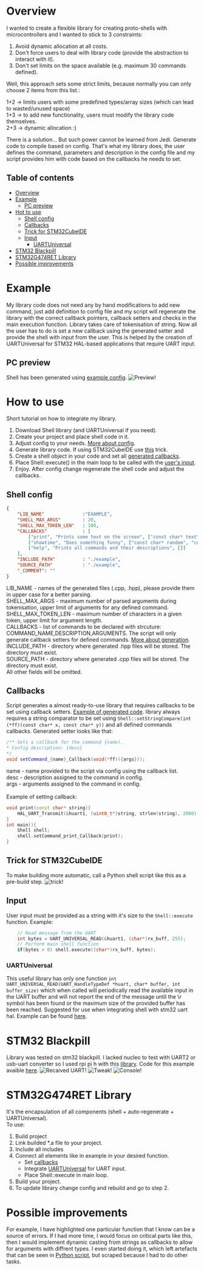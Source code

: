# Overview
I wanted to create a flexible library for creating proto-shells with microcontrollers and I wanted to stick to 3 constraints:
1. Avoid dynamic allocation at all costs.
2. Don't force users to deal with library code (provide the abstraction to interact with it).
3. Don't set limits on the space available (e.g. maximum 30 commands defined). <br>

Well, this approach sets some strict limits, because normally you can only choose 2 items from this list.: 

1+2 -> limits users with some predefined types/array sizes (which can lead to wasted/unused space) <br>
1+3 -> to add new functionality, users must modify the library code themselves. <br>
2+3 -> dynamic allocation :) <br>

There is a solution... But such power cannot be learned from Jedi. Generate code to compile based on config.
That's what my library does, the user defines the command, parameters and description in the config file and my script provides him with code based on the callbacks he needs to set.

## Table of contents
* [Overview](#overview)
* [Example](#example)
  * [PC preview](#pc-preview)
* [Hot to use](#how-to-use)
  * [Shell config](#shell-config)
  * [Callbacks](#callbacks)
  * [Trick for STM32CubeIDE](#trick-for-stm32cubeide)
  * [Input](#input)
    * [UARTUniversal](#uartuniversal)
* [STM32 Blackpill](#stm32-blackpill)
* [STM32G474RET Library](#stm32g474ret-library)
* [Possible improvements](#possible-improvements)

# Example
My library code does not need any by hand modifications to add new command, just add definition to config file
and my script will regenerate the library with the correct callback pointers, callback setters and checks in the main execution function.
Library takes care of tokenisation of string. Now all the user has to do is set a new callback using the generated setter and provide the shell with input from the user.
This is helped by the creation of UARTUniversal for STM32 HAL-based applications that require UART input.
## PC preview
Shell has been generated using [example config](https://github.com/Challmymind/SpaceTasks2024/blob/main/SW2/Shell/shell_config.json).
![Preview!](https://github.com/Challmymind/SpaceTasks2024/blob/main/SW2/working_on_pc.png)

# How to use
Short tutorial on how to integrate my library.

1. Download Shell library (and UARTUniversal if you need).
2. Create your project and place shell code in it.
3. Adjust config to your needs. [More about config](#shell-config).
4. Generate library code. If using STM32CubeIDE use [this](#trick-for-stm32cubeide) trick.
5. Create a shell object in your code and set all [generated callbacks](#callbacks).
6. Place Shell::execute() in the main loop to be called with the [user's input](#input).
7. Enjoy. After config change regenerate the shell code and adjust the callbacks.

## Shell config
```json
{
    "LIB_NAME"              :"EXAMPLE",
    "SHELL_MAX_ARGS"        : 20,
    "SHELL_MAX_TOKEN_LEN"   : 100,
    "CALLBACKS"             : [
        ["print", "Prints some text on the screen", ["const char* text"]], 
        ["showtime", "Does something funny", ["const char* random", "const char* another"]],
        ["help", "Prints all commands and their descriptions", []]
    ],
    "INCLUDE_PATH"          : "./example",
    "SOURCE_PATH"           : "./example",
    "_COMMENT": ""
}
```
LIB_NAME - names of the generated files (.cpp, .hpp), please provide them in upper case for a better parsing. <br>
SHELL_MAX_ARGS - maximum number of parsed arguments during tokenisation, upper limit of arguments for any defined command. <br>
SHELL_MAX_TOKEN_LEN - maximum number of characters in a given token, upper limit for argument length. <br>
CALLBACKS - list of commands to be declared with strcuture: COMMAND_NAME,DESCRIPTION,ARGUMENTS. The script will only generate callback setters for defined commands. [More about generation](#callbacks). <br>
INCLUDE_PATH - directory where generated .hpp files will be stored. The directory must exist. <br>
SOURCE_PATH - directory where generated .cpp files will be stored. The directory must exist. <br>
All other fields will be omitted. <br>

## Callbacks
Script generates a almost ready-to-use library that requires callbacks to be set using callback setters. [Example of generated code](https://github.com/Challmymind/SpaceTasks2024/blob/main/SW2/Shell/example/example.hpp).
library always requires a string comparator to be set using ```Shell::setStringCompare(int (*ff)(const char* x, const char* y))``` and all defined commands callbacks. Generated setter looks like that:
```hpp
/** Sets a callback for the command {name).
* Config description: {desc}
*/
void setCommand_{name}_Callback(void(*ff)({args}));
```
name - name provided to the script via config using the callback list. <br>
desc - description assigned to the command in config. <br>
args - arguments assigned to the command in config. <br>
<br>
Example of setting callback:
```cpp
void print(const char* string){
	HAL_UART_Transmit(&huart1, (uint8_t*)string, strlen(string), 2000);
}
int main(){
	Shell shell;
	shell.setCommand_print_Callback(print);
}
```

## Trick for STM32CubeIDE
To make building more automatic, call a Python shell script like this as a pre-build step.
![trick!](https://github.com/Challmymind/SpaceTasks2024/blob/main/SW2/pre_build_tip.png)

## Input
User input must be provided as a string with it's size to the ```Shell::execute``` function. Example:
```cpp
	// Read message from the UART
	int bytes = UART_UNIVERSAL_READ(&huart1, (char*)rx_buff, 255);
	// Perform main shell function
	if(bytes > 0) shell.execute((char*)rx_buff, bytes);
```
### UARTUniversal
This useful library has only one function ```int UART_UNIVERSAL_READ(UART_HandleTypeDef *huart, char* buffer, int buffer_size)``` which when called
will periodically read the available input in the UART buffer and will not report the end of the message until the \r symbol has been found or the maximum size of the provided buffer has been reached.
Suggested for use when integrating shell with stm32 uart hal. Example can be found [here](https://github.com/Challmymind/SpaceTasks2024/blob/main/SW2/STM32F401/Core/Src/main.cpp).

# STM32 Blackpill
Library was tested on stm32 blackpill. I lacked nucleo to test with UART2 or usb-uart converter so I used rpi pi h with this [library](https://github.com/Noltari/pico-uart-bridge).
Code for this example avaible [here](https://github.com/Challmymind/SpaceTasks2024/tree/main/SW2/STM32F401).
![Recaived UART!](https://github.com/Challmymind/SpaceTasks2024/blob/main/SW2/working_via_uart_STM32F401.png)
![Tweak!](https://github.com/Challmymind/SpaceTasks2024/blob/main/SW2/final_help_tweaks.png)
![Console!](https://github.com/Challmymind/SpaceTasks2024/blob/main/SW2/uart_screen.png)

# STM32G474RET Library
It's the encapsulation of all components (shell + auto-regenerate + UARTUniversal). <br>
To use:
1. Build project
2. Link builded *.a file to your project.
3. Include all includes
4. Connect all elements like in example in your desired function.
   * Set [callbacks](#callbacks)
   * Integrate [UARTUniversal](#uartuniversal) for UART input.
   * Place Shell::execute in main loop.
5. Build your project.
6. To update library change config and rebuild and go to step 2.

# Possible improvements
For example, I have highlighted one particular function that I know can be a source of errors. If I had more time, I would focus on critical parts like this, then I would implement dynamic casting from strings as callbacks to allow for 
arguments with diffrent types. I even started doing it, which left artefacts that can be seen in [Python script](https://github.com/Challmymind/SpaceTasks2024/blob/main/SW2/Shell/shell_generator.py), but scraped because I had to do other tasks.
